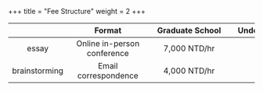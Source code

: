 +++
title = "Fee Structure"
weight = 2
+++

<!--more-->

<!-- | <div style="width:200px">Task</div> | <div style="width:200px">Format</div> | <div style="width:200px">Essay Length</div> | <div style="width:200px">Fee</div> |
| :----: | :----: | :----: | :----: |
| Brainstorming ideas and Formulating essays | Online in-person conference | 500 - 1,000 words | 4,000 NTD/hr |
| In-line editing | Email correspondence | 500 - 1,000 words | 7,000 NTD/essay | -->

| <div style="width:50px; font-weight: 800;"> </div> | <div style="width:150px">Format</div> | <div style="width:150px">Graduate School</div> | <div style="width:250px">Undergraduate & Pre-College</div> |
| :----: | :----: | :----: | :----: |
| essay | Online in-person conference | 7,000 NTD/hr | 4,000 NTD/hr |
| brainstorming | Email correspondence | 4,000 NTD/hr | 4,000 NTD/hr |
